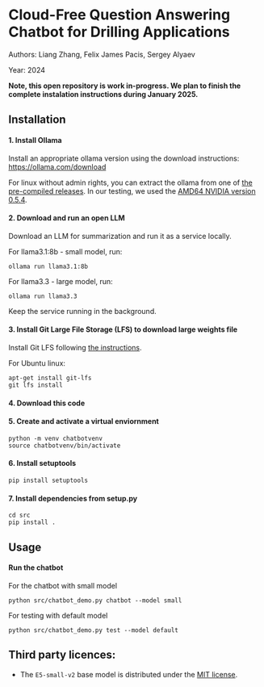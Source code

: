# Cloud-Free Question Answering Chatbot for Drilling Applications 

Authors: Liang Zhang, Felix James Pacis, Sergey Alyaev

Year: 2024

**Note, this open repository is work in-progress. We plan to finish the complete instalation instructions during January 2025.**

## Installation

#### 1. Install Ollama 
Install an appropriate ollama version using the download instructions: https://ollama.com/download

For linux without admin rights, you can extract the ollama from one of [the pre-compiled releases](https://github.com/ollama/ollama/releases). In our testing, we used the [AMD64 NVIDIA version 0.5.4](https://github.com/ollama/ollama/releases/download/v0.5.4/ollama-linux-amd64.tgz).


#### 2. Download and run an open LLM 

Download an LLM for summarization and run it as a service locally.

For llama3.1:8b - small model, run:

```
ollama run llama3.1:8b
```

For llama3.3 - large model, run:
```
ollama run llama3.3
```

Keep the service running in the background.

#### 3. Install Git Large File Storage (LFS) to download large weights file

Install Git LFS following [the instructions](https://docs.github.com/en/repositories/working-with-files/managing-large-files/installing-git-large-file-storage).

For Ubuntu linux:
```
apt-get install git-lfs
git lfs install
```

#### 4. Download this code

#### 5. Create  and activate a virtual enviornment
```
python -m venv chatbotvenv
source chatbotvenv/bin/activate
```

#### 6. Install setuptools
```
pip install setuptools
```

#### 7. Install dependencies from setup.py
```
cd src
pip install .
```

## Usage

#### Run the chatbot
For the chatbot with small model
```
python src/chatbot_demo.py chatbot --model small
```

For testing with default model
```
python src/chatbot_demo.py test --model default
```


## Third party licences:
* The `E5-small-v2` base model is distributed under the [MIT license](https://choosealicense.com/licenses/mit/).
